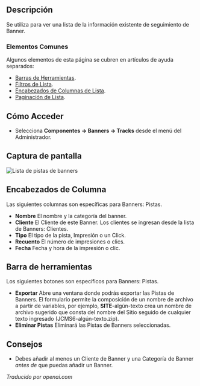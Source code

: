 <!-- Filename: Help4.x:Banners:_Tracks  / Display title: Bannières : Pistes -->

## Descripción

Se utiliza para ver una lista de la información existente de seguimiento de Banner.

### Elementos Comunes

Algunos elementos de esta página se cubren en artículos de ayuda separados:

* [Barras de Herramientas](jdocmanual?article=help/common-elements/toolbars).
* [Filtros de Lista](jdocmanual?article=help/common-elements/list-filters).
* [Encabezados de Columnas de Lista](jdocmanual?article=help/common-elements/list-column-headers).
* [Paginación de Lista](jdocmanual?article=help/common-elements/list-pagination).

## Cómo Acceder

- Selecciona **Componentes → Banners → Tracks** desde el menú del Administrador.

## Captura de pantalla

![Lista de pistas de banners](../../../es/images/banners/banners-tracks-list.png)

## Encabezados de Columna

Las siguientes columnas son específicas para Banners: Pistas.

- **Nombre** El nombre y la categoría del banner.
- **Cliente** El Cliente de este Banner. Los clientes se ingresan desde la
  lista de Banners: Clientes.
- **Tipo** El tipo de la pista, Impresión o un Click.
- **Recuento** El número de impresiones o clics.
- **Fecha** Fecha y hora de la impresión o clic.

## Barra de herramientas

Los siguientes botones son específicos para Banners: Pistas.

- **Exportar** Abre una ventana donde podrás exportar las Pistas de Banners.
  El formulario permite la composición de un nombre de archivo a partir de variables, por ejemplo,
  __SITE__-algún-texto crea un nombre de archivo sugerido que consta del nombre del Sitio
  seguido de cualquier texto ingresado (JCMS6-algún-texto.zip).
- **Eliminar Pistas** Eliminará las Pistas de Banners seleccionadas.

## Consejos

- Debes añadir al menos un Cliente de Banner y una Categoría de Banner *antes de*
  que puedas añadir un Banner.

*Traducido por openai.com*

